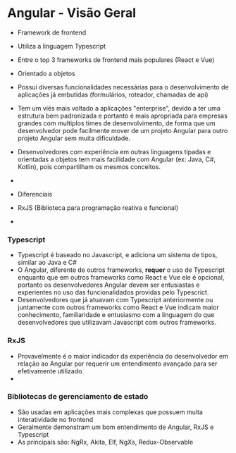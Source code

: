 # Angular - Visão Geral

- Framework de frontend
- Utiliza a linguagem Typescript
- Entre o top 3 frameworks de frontend mais populares (React e Vue)
- Orientado a objetos
- Possui diversas funcionalidades necessárias para o desenvolvimento de aplicações já embutidas (formulários, roteador, chamadas de api)
- Tem um viés mais voltado a aplicações "enterprise", devido a ter uma estrutura bem padronizada e portanto é mais apropriada para empresas grandes com multiplos times de desenvolvimento, de forma que um desenvolvedor pode facilmente mover de um projeto Angular para outro projeto Angular sem muita dificuldade.

- Desenvolvedores com experiência em outras linguagens tipadas e orientadas a objetos tem mais facilidade com Angular (ex: Java, C#, Kotlin), pois compartilham os mesmos conceitos.
- 


- Diferenciais
- RxJS (Biblioteca para programação reativa e funcional)
- 

### Typescript

- Typescript é baseado no Javascript, e adiciona um sistema de tipos, similar ao Java e C#
- O Angular, diferente de outros frameworks, **requer** o uso de Typescript enquanto que em outros frameworks como React e Vue ele é opcional, portanto os desenvolvedores Angular devem ser entusiastas e experientes no uso das funcionalidados providas pelo Typescrict. 
- Desenvolvedores que já atuavam com Typescript anteriormente ou juntamente com outros frameworks como React e Vue indicam maior conhecimento, familiaridade e entusiasmo com a linguagem do que desenvolvedores que utilizavam Javascript com outros frameworks.


### RxJS

- Provavelmente é o maior indicador da experiência do desenvolvedor em relação ao Angular por requerir um entendimento avançado para ser efetivamente utilizado.
- 

### Bibliotecas de gerenciamento de estado

- São usadas em aplicações mais complexas que possuem muita interatividade no frontend 
- Geralmente demonstram um bom entendimento de Angular, RxJS e Typescript
- As principais são: NgRx, Akita, Elf, NgXs, Redux-Observable


